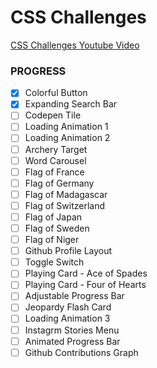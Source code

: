 # CSS Challenges

[CSS Challenges Youtube Video](https://www.youtube.com/watch?v=TzuWIHGFKCQ&list=TLPQMDQwODIwMjXvaTXlnE9G5g&index=4)

### PROGRESS
- [x] Colorful Button 
- [x] Expanding Search Bar 
- [ ] Codepen Tile 
- [ ] Loading Animation 1
- [ ] Loading Animation 2
- [ ] Archery Target 
- [ ] Word Carousel 
- [ ] Flag of France 
- [ ] Flag of Germany 
- [ ] Flag of Madagascar 
- [ ] Flag of Switzerland 
- [ ] Flag of Japan 
- [ ] Flag of Sweden 
- [ ] Flag of Niger 
- [ ] Github Profile Layout 
- [ ] Toggle Switch 
- [ ] Playing Card - Ace of Spades 
- [ ] Playing Card - Four of Hearts 
- [ ] Adjustable Progress Bar 
- [ ] Jeopardy Flash Card 
- [ ] Loading Animation 3
- [ ] Instagrm Stories Menu 
- [ ] Animated Progress Bar 
- [ ] Github Contributions Graph 

